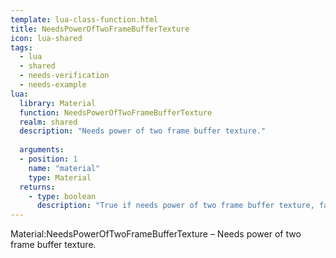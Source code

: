 ```yaml
---
template: lua-class-function.html
title: NeedsPowerOfTwoFrameBufferTexture
icon: lua-shared
tags:
  - lua
  - shared
  - needs-verification
  - needs-example
lua:
  library: Material
  function: NeedsPowerOfTwoFrameBufferTexture
  realm: shared
  description: "Needs power of two frame buffer texture."
  
  arguments:
  - position: 1
    name: "material"
    type: Material
  returns:
    - type: boolean
      description: "True if needs power of two frame buffer texture, false otherwise."
---
```


<div class="lua__search__keywords">
Material:NeedsPowerOfTwoFrameBufferTexture &#x2013; Needs power of two frame buffer texture.
</div>
